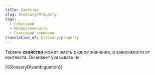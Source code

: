 ```yaml
---
title: Свойство
slug: Glossary/Property
tags:
  - Глоссарий
  - Неоднозначность
  - Глоссарий терминов
translation_of: Glossary/property
---
```


Термин **свойство** может иметь разное значение, в зависимости от контекста. Он может указывать на:

{{GlossaryDisambiguation}}
